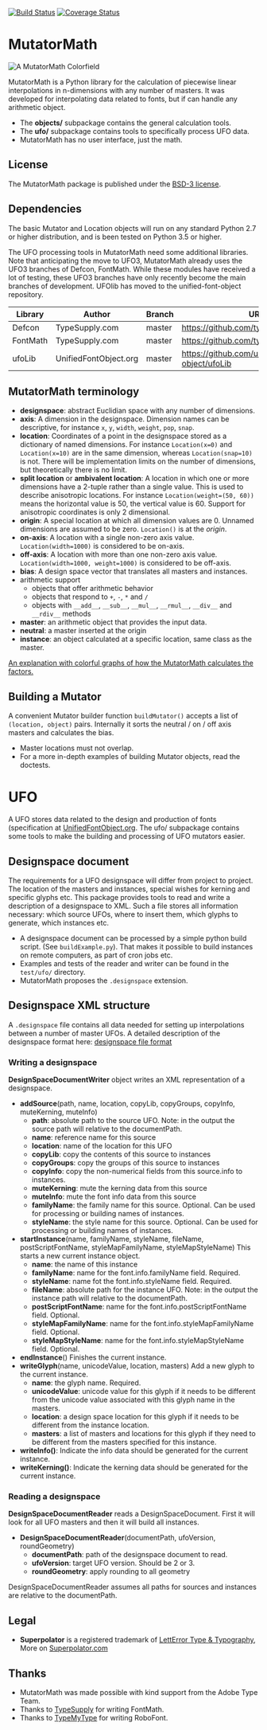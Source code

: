 [![Build Status](https://travis-ci.org/LettError/MutatorMath.svg?branch=master)](https://travis-ci.org/LettError/MutatorMath)
[![Coverage Status](https://coveralls.io/repos/github/LettError/MutatorMath/badge.svg?branch=master)](https://coveralls.io/github/LettError/MutatorMath?branch=master)

MutatorMath
===========

![A MutatorMath Colorfield](Docs/mutatorMath_colorField.jpg)

MutatorMath is a Python library for the calculation of piecewise linear interpolations in n-dimensions with any number of masters. It was developed for interpolating data related to fonts, but if can handle any arithmetic object.


* The **objects/** subpackage contains the general calculation tools.
* The **ufo/** subpackage contains tools to specifically process UFO data. 
* MutatorMath has no user interface, just the math.

## License

The MutatorMath package is published under the [BSD-3 license](http://opensource.org/licenses/BSD-3-Clause).

## Dependencies

The basic Mutator and Location objects will run on any standard Python 2.7 or higher distribution, and is been tested on Python 3.5 or higher.

The UFO processing tools in MutatorMath need some additional libraries. Note that anticipating the move to UFO3, MutatorMath already uses the UFO3 branches of Defcon, FontMath. While these modules have received a lot of testing, these UFO3 branches have only recently become the main branches of development. UFOlib has moved to the unified-font-object repository.

| Library  | Author                    | Branch | URL                                              |
| -------- | ------------------------- | ------ | ------------------------------------------------ | 
| Defcon   | TypeSupply.com            | master |  https://github.com/typesupply/defcon            |
| FontMath | TypeSupply.com            | master |  https://github.com/typesupply/fontMath          |
| ufoLib   | UnifiedFontObject.org     | master |  https://github.com/unified-font-object/ufoLib   |

## MutatorMath terminology

*   **designspace**:    abstract Euclidian space with any number of dimensions.
*   **axis**:           A dimension in the designspace. Dimension names can be descriptive, for instance `x`, `y`, `width`, `weight`, `pop`, `snap`.
*   **location**:       Coordinates of a point in the designspace stored as a dictionary of named dimensions. For instance `Location(x=0)` and `Location(x=10)` are in the same dimension, whereas `Location(snap=10)` is not. There will be implementation limits on the number of dimensions, but theoretically there is no limit.
*   **split location** or **ambivalent location**: A location in which one or more dimensions have a 2-tuple rather than a single value. This is used to describe anisotropic locations. For instance `Location(weight=(50, 60))` means the horizontal value is 50, the vertical value is 60. Support for anisotropic coordinates is only 2 dimensional. 
*   **origin**:         A special location at which all dimension values are 0. Unnamed dimensions are assumed to be zero. `Location()` is at the _origin_. 
*   **on-axis**:        A location with a single non-zero axis value. `Location(width=1000)` is considered to be on-axis.
*   **off-axis**:       A location with more than one non-zero axis value. `Location(width=1000, weight=1000)` is considered to be off-axis.
*   **bias**:           A design space vector that translates all masters and instances.
*   arithmetic support
    *   objects that offer arithmetic behavior
    *   objects that respond to `+`, `-`, `*` and `/`
    *   objects with `__add__`, `__sub__`, `__mul__`, `__rmul__`, `__div__` and `__rdiv__` methods
*   **master**:         an arithmetic object that provides the input data.
*   **neutral**:        a master inserted at the origin
*   **instance**:       an object calculated at a specific location, same class as the master.

[An explanation with colorful graphs of how the MutatorMath calculates the factors.](Docs/designSpaceFactors.md)

## Building a Mutator

A convenient Mutator builder function `buildMutator()` accepts a list of `(location, object)` pairs. Internally it sorts the neutral / on / off axis masters and calculates the bias.

* Master locations must not overlap.
* For a more in-depth examples of building Mutator objects, read the doctests.

UFO
===

A UFO stores data related to the design and production of fonts (specification at [UnifiedFontObject.org](http://unifiedfontobject.org). The ufo/ subpackage contains some tools to make the building and processing of UFO mutators easier.

## Designspace document

The requirements for a UFO designspace will differ from project to project. The location of the masters and instances, special wishes for kerning and specific glyphs etc. This package provides tools to read and write a description of a designspace to XML. Such a file stores all information necessary: which source UFOs, where to insert them, which glyphs to generate, which instances etc.

* A designspace document can be processed by a simple python build script. (See `buildExample.py`). That makes it possible to build instances on remote computers, as part of cron jobs etc.
* Examples and tests of the reader and writer can be found in the `test/ufo/` directory.
* MutatorMath proposes the `.designspace` extension.

## Designspace XML structure


A `.designspace` file contains all data needed for setting up interpolations between a number of master UFOs. 
A detailed description of the designspace format here: [designspace file format](Docs/designSpaceFileFormat.md)


### Writing a designspace

**DesignSpaceDocumentWriter** object writes an XML representation of a designspace.

* **addSource**(path, name, location, copyLib, copyGroups, copyInfo, muteKerning, muteInfo)
    *   **path**:           absolute path to the source UFO. Note: in the output the source path will relative to the documentPath. 
    *   **name**:           reference name for this source
    *   **location**:       name of the location for this UFO
    *   **copyLib**:        copy the contents of this source to instances
    *   **copyGroups**:     copy the groups of this source to instances
    *   **copyInfo**:       copy the non-numerical fields from this source.info to instances.
    *   **muteKerning**:    mute the kerning data from this source
    *   **muteInfo**:       mute the font info data from this source
    *   **familyName**:     the family name for this source. Optional. Can be used for processing or building names of instances. 
    *   **styleName**:     the style name for this source. Optional. Can be used for processing or building names of instances. 
* **startInstance**(name, familyName, styleName, fileName, postScriptFontName, styleMapFamilyName, styleMapStyleName)
    This starts a new current instance object.
    *   **name**: the name of this instance
    *   **familyName**: name for the font.info.familyName field. Required.
    *   **styleName**: name fot the font.info.styleName field. Required.
    *   **fileName**: absolute path for the instance UFO. Note: in the output the instance path will relative to the documentPath.
    *   **postScriptFontName**: name for the font.info.postScriptFontName field. Optional.
    *   **styleMapFamilyName**: name for the font.info.styleMapFamilyName field. Optional.
    *   **styleMapStyleName**: name for the font.info.styleMapStyleName field. Optional.
* **endInstance**()
    Finishes the current instance.
* **writeGlyph**(name, unicodeValue, location, masters)
    Add a new glyph to the current instance. 
    * **name**: the glyph name. Required.
    * **unicodeValue**: unicode value for this glyph if it needs to be different from the unicode value associated with this glyph name in the masters.
    * **location**: a design space location for this glyph if it needs to be different from the instance location. 
    * **masters**: a list of masters and locations for this glyph if they need to be different from the masters specified for this instance.
* **writeInfo()**: Indicate the info data should be generated for the current instance.
* **writeKerning()**: Indicate the kerning data should be generated for the current instance.

### Reading a designspace

**DesignSpaceDocumentReader** reads a DesignSpaceDocument. First it will look for all UFO masters and then it will build all instances.

* **DesignSpaceDocumentReader**(documentPath, ufoVersion, roundGeometry)
    *   **documentPath**:   path of the designspace document to read.
    *   **ufoVersion**:     target UFO version. Should be 2 or 3. 
    *   **roundGeometry**:  apply rounding to all geometry

DesignSpaceDocumentReader assumes all paths for sources and instances are relative to the documentPath.

## Legal

* **Superpolator** is a registered trademark of [LettError Type & Typography](http://letterror.com), More on [Superpolator.com](http://superpolator.com)

## Thanks

* MutatorMath was made possible with kind support from the Adobe Type Team. 
* Thanks to [TypeSupply](http://typesupply.com) for writing FontMath. 
* Thanks to [TypeMyType](http://robofont.com) for writing RoboFont. 
